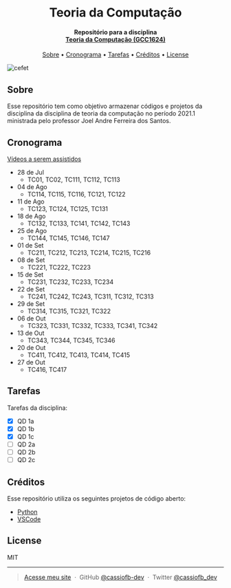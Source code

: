 <h1 align="center">
  Teoria da Computação
</h1>

<h4 align="center">
  Repositório para a disciplina<br>
  <a href="https://eic.cefet-rj.br/~jsantos/classes/teoria-da-computacao/">
    Teoria da Computação (GCC1624)
  </a>
</h4>

<p align="center">
  <a href="#sobre">Sobre</a> •
  <a href="#cronograma">Cronograma</a> •
  <a href="#tarefas">Tarefas</a> •
  <a href="#créditos">Créditos</a> •
  <a href="#license">License</a>
</p>

![cefet](https://i.imgur.com/K0E5iFC.jpg)

## Sobre

Esse repositório tem como objetivo armazenar códigos e projetos da disciplina da
disciplina de teoria da computação no período 2021.1 ministrada pelo professor
Joel Andre Ferreira dos Santos.

## Cronograma

[Vídeos a serem assistidos](https://www.youtube.com/playlist?list=PL6tLIM2Jsk5cReUJi5z5qorRpNzm7CJ38)

- 28 de Jul
  - TC01, TC02, TC111, TC112, TC113
- 04 de Ago
  - TC114, TC115, TC116, TC121, TC122
- 11 de Ago
  - TC123, TC124, TC125, TC131
- 18 de Ago
  - TC132, TC133, TC141, TC142, TC143
- 25 de Ago
  - TC144, TC145, TC146, TC147
- 01 de Set
  - TC211, TC212, TC213, TC214, TC215, TC216
- 08 de Set
  - TC221, TC222, TC223
- 15 de Set
  - TC231, TC232, TC233, TC234
- 22 de Set
  - TC241, TC242, TC243, TC311, TC312, TC313
- 29 de Set
  - TC314, TC315, TC321, TC322
- 06 de Out
  - TC323, TC331, TC332, TC333, TC341, TC342
- 13 de Out
  - TC343, TC344, TC345, TC346
- 20 de Out
  - TC411, TC412, TC413, TC414, TC415
- 27 de Out
  - TC416, TC417

## Tarefas

Tarefas da disciplina:

- [x] QD 1a
- [x] QD 1b
- [x] QD 1c
- [ ] QD 2a
- [ ] QD 2b
- [ ] QD 2c

## Créditos

Esse repositório utiliza os seguintes projetos de código aberto:

- [Python](https://www.python.org/)
- [VSCode](https://github.com/microsoft/vscode)

## License

MIT

---

> [Acesse meu site](https://cassiofernando.netlify.app/) &nbsp;&middot;&nbsp;
> GitHub [@cassiofb-dev](https://github.com/cassiofb-dev) &nbsp;&middot;&nbsp;
> Twitter [@cassiofb_dev](https://twitter.com/cassiofb_dev)
